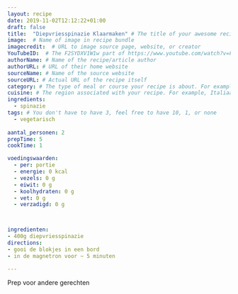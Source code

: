 ```yaml
---
layout: recipe
date: 2019-11-02T12:12:22+01:00
draft: false
title:  "Diepvriesspinazie Klaarmaken" # The title of your awesome recipe
image:  # Name of image in recipe bundle
imagecredit:  # URL to image source page, website, or creator
YouTubeID:  # The F2SYDXV1W1w part of https://www.youtube.com/watch?v=F2SYDXV1W1w
authorName: # Name of the recipe/article author
authorURL: # URL of their home website
sourceName: # Name of the source website
sourceURL: # Actual URL of the recipe itself
category: # The type of meal or course your recipe is about. For example: "dinner", "entree", or "dessert".
cuisine: # The region associated with your recipe. For example, Italiaans, Mediterraans", or Eigen.
ingredients:
  - spinazie
tags: # You don't have to have 3, feel free to have 10, 1, or none
  - vegetarisch
 
aantal_personen: 2
prepTime: 5
cookTime: 1

voedingswaarden:
  - per: portie
  - energie: 0 kcal
  - vezels: 0 g
  - eiwit: 0 g
  - koolhydraten: 0 g
  - vet: 0 g
  - verzadigd: 0 g



ingredienten:
- 400g diepvriesspinazie
directions:
- gooi de blokjes in een bord
- in de magnetron voor ~ 5 minuten

---
```


Prep voor andere gerechten
